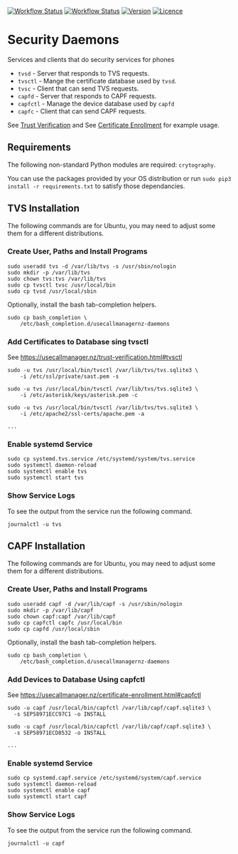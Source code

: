 [![Workflow Status](https://img.shields.io/github/workflow/status/usecallmanagernz/daemons/python%20lint/master?label=python%20lint)](https://github.com/usecallmanagernz/daemons/actions/workflows/pylint.yml) [![Workflow Status](https://img.shields.io/github/workflow/status/usecallmanagernz/daemons/shell%20lint/master?label=shell%20lint)](https://github.com/usecallmanagernz/daemons/actions/workflows/shellcheck.yml) [![Version](https://img.shields.io/github/v/tag/usecallmanagernz/daemons?color=blue&label=version&sort=semver)](https://github.com/usecallmanagernz/daemons/releases) [![Licence](https://img.shields.io/github/license/usecallmanagernz/daemons?color=red)](LICENSE)

# Security Daemons 

Services and clients that do security services for phones

* `tvsd` - Server that responds to TVS requests. 
* `tvsctl` - Mange the certificate database used by `tvsd`.
* `tvsc` - Client that can send TVS requests. 
* `capfd` - Server that responds to CAPF requests.
* `capfctl` - Manage the device database used by `capfd`
* `capfc` - Client that can send CAPF requests.

See [Trust Verification](http://usecallmanager.nz/trust-verification.html) and
See [Certificate Enrollment](http://usecallmanager.nz/certificate-enrollment.html)
for example usage.

## Requirements

The following non-standard Python modules are required: `crytography`.

You can use the packages provided by your OS distribution or run
`sudo pip3 install -r requirements.txt` to satisfy those dependancies.

## TVS Installation

The following commands are for Ubuntu, you may need to adjust some
them for a different distributions.

### Create User, Paths and Install Programs

```
sudo useradd tvs -d /var/lib/tvs -s /usr/sbin/nologin
sudo mkdir -p /var/lib/tvs
sudo chown tvs:tvs /var/lib/tvs
sudo cp tvsctl tvsc /usr/local/bin
sudo cp tvsd /usr/local/sbin
```

Optionally, install the bash tab-completion helpers.

```
sudo cp bash_completion \
    /etc/bash_completion.d/usecallmanagernz-daemons
```

### Add Certificates to Database sing tvsctl

See https://usecallmanager.nz/trust-verification.html#tvsctl

```
sudo -u tvs /usr/local/bin/tvsctl /var/lib/tvs/tvs.sqlite3 \
    -i /etc/ssl/private/sast.pem -s

sudo -u tvs /usr/local/bin/tvsctl /var/lib/tvs/tvs.sqlite3 \
    -i /etc/asterisk/keys/asterisk.pem -c

sudo -u tvs /usr/local/bin/tvsctl /var/lib/tvs/tvs.sqlite3 \
    -i /etc/apache2/ssl-certs/apache.pem -a

...
```

### Enable systemd Service

```
sudo cp systemd.tvs.service /etc/systemd/system/tvs.service
sudo systemctl daemon-reload
sudo systemctl enable tvs
sudo systemctl start tvs
```

### Show Service Logs

To see the output from the service run the following command.

```
journalctl -u tvs
```

## CAPF Installation

The following commands are for Ubuntu, you may need to adjust some
them for a different distributions.

### Create User, Paths and Install Programs

```
sudo useradd capf -d /var/lib/capf -s /usr/sbin/nologin
sudo mkdir -p /var/lib/capf
sudo chown capf:capf /var/lib/capf
sudo cp capfctl capfc /usr/local/bin
sudo cp capfd /usr/local/sbin
```

Optionally, install the bash tab-completion helpers.

```
sudo cp bash_completion \
    /etc/bash_completion.d/usecallmanagernz-daemons
```

### Add Devices to Database Using capfctl

See https://usecallmanager.nz/certificate-enrollment.html#capfctl

```
sudo -u capf /usr/local/bin/capfctl /var/lib/capf/capf.sqlite3 \
  -s SEP58971ECC97C1 -o INSTALL

sudo -u capf /usr/local/bin/capfctl /var/lib/capf/capf.sqlite3 \
  -s SEP58971ECD8532 -o INSTALL

...
```

### Enable systemd Service

```
sudo cp systemd.capf.service /etc/systemd/system/capf.service
sudo systemctl daemon-reload
sudo systemctl enable capf
sudo systemctl start capf
```

### Show Service Logs

To see the output from the service run the following command.

```
journalctl -u capf
```
